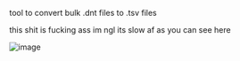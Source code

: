 tool to convert bulk .dnt files to .tsv files

this shit is fucking ass im ngl its slow af as you can see here

![image](https://github.com/user-attachments/assets/7771e911-282e-4eac-adbe-78669f57a680)
